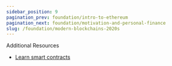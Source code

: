 ```yaml
---
sidebar_position: 9
pagination_prev: foundation/intro-to-ethereum
pagination_next: foundation/motivation-and-personal-finance
slug: /foundation/modern-blockchains-2020s
---
```

<!-- 
File: 9-modern-blockchains-2020s.md
Description: Overview of modern blockchain developments in the 2020s.
-->


Additional Resources
- [Learn smart contracts](https://updraft.cyfrin.io/courses/solidity)